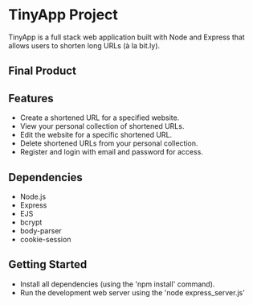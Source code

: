 # TinyApp Project

TinyApp is a full stack web application built with Node and Express that allows users to shorten long URLs (à la bit.ly).

## Final Product



## Features

- Create a shortened URL for a specified website.
- View your personal collection of shortened URLs.
- Edit the website for a specific shortened URL.
- Delete shortened URLs from your personal collection.
- Register and login with email and password for access.

## Dependencies

- Node.js
- Express
- EJS
- bcrypt
- body-parser
- cookie-session

## Getting Started

- Install all dependencies (using the 'npm install' command).
- Run the development web server using the 'node express_server.js'